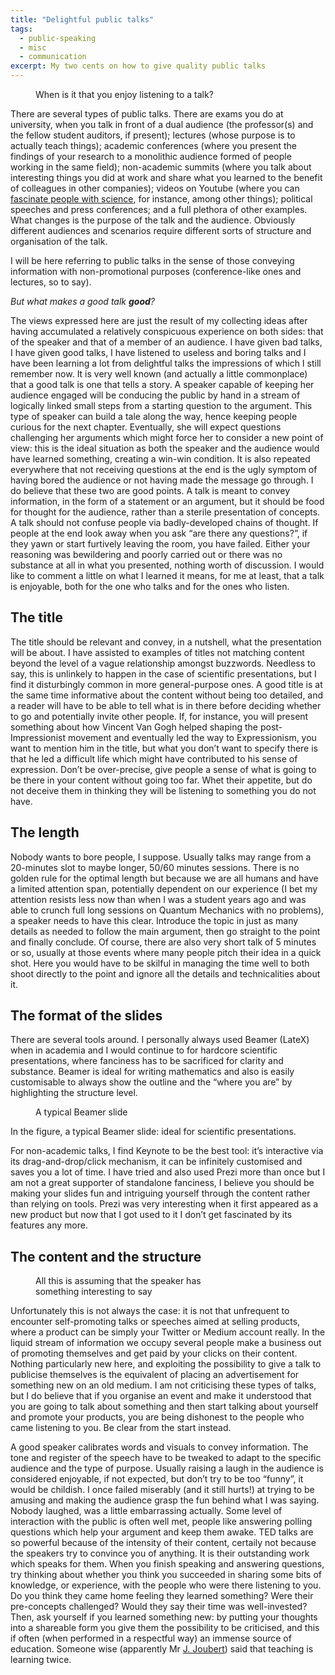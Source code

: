 ```yaml
---
title: "Delightful public talks"
tags:
  - public-speaking
  - misc
  - communication
excerpt: My two cents on how to give quality public talks
---
```


<figure style="width: 450px" class="align-left">
  <img src="{{ site.url }}{{site.posts_images_path}}publictalks1.jpeg" alt="">
  <figcaption>When is it that you enjoy listening to a talk?</figcaption>
</figure>

There are several types of public talks. There are exams you do at university, when you talk in front of a dual audience (the professor(s) and the fellow student auditors, if present); lectures (whose purpose is to actually teach things); academic conferences (where you present the findings of your research to a monolithic audience formed of people working in the same field); non-academic summits (where you talk about interesting things you did at work and share what you learned to the benefit of colleagues in other companies); videos on Youtube (where you can [fascinate people with science](https://www.youtube.com/user/physicswoman), for instance, among other things); political speeches and press conferences; and a full plethora of other examples. What changes is the purpose of the talk and the audience. Obviously different audiences and scenarios require different sorts of structure and organisation of the talk.

I will be here referring to public talks in the sense of those conveying information with non-promotional purposes (conference-like ones and lectures, so to say).

*But what makes a good talk **good**?*

The views expressed here are just the result of my collecting ideas after having accumulated a relatively conspicuous experience on both sides: that of the speaker and that of a member of an audience. I have given bad talks, I have given good talks, I have listened to useless and boring talks and I have been learning a lot from delightful talks the impressions of which I still remember now.
It is very well known (and actually a little commonplace) that a good talk is one that tells a story. A speaker capable of keeping her audience engaged will be conducing the public by hand in a stream of logically linked small steps from a starting question to the argument. This type of speaker can build a tale along the way, hence keeping people curious for the next chapter. Eventually, she will expect questions challenging her arguments which might force her to consider a new point of view: this is the ideal situation as both the speaker and the audience would have learned something, creating a win-win condition. It is also repeated everywhere that not receiving questions at the end is the ugly symptom of having bored the audience or not having made the message go through.
I do believe that these two are good points. A talk is meant to convey information, in the form of a statement or an argument, but it should be food for thought for the audience, rather than a sterile presentation of concepts. A talk should not confuse people via badly-developed chains of thought. If people at the end look away when you ask “are there any questions?”, if they yawn or start furtively leaving the room, you have failed. Either your reasoning was bewildering and poorly carried out or there was no substance at all in what you presented, nothing worth of discussion.
I would like to comment a little on what I learned it means, for me at least, that a talk is enjoyable, both for the one who talks and for the ones who listen.

## The title

The title should be relevant and convey, in a nutshell, what the presentation will be about. I have assisted to examples of titles not matching content beyond the level of a vague relationship amongst buzzwords. Needless to say, this is unlinkely to happen in the case of scientific presentations, but I find it disturbingly common in more general-purpose ones. A good title is at the same time informative about the content without being too detailed, and a reader will have to be able to tell what is in there before deciding whether to go and potentially invite other people.
If, for instance, you will present something about how Vincent Van Gogh helped shaping the post-Impressionist movement and eventually led the way to Expressionism, you want to mention him in the title, but what you don’t want to specify there is that he led a difficult life which might have contributed to his sense of expression. Don’t be over-precise, give people a sense of what is going to be there in your content without going too far. Whet their appetite, but do not deceive them in thinking they will be listening to something you do not have.

## The length

Nobody wants to bore people, I suppose. Usually talks may range from a 20-minutes slot to maybe longer, 50/60 minutes sessions. There is no golden rule for the optimal length but because we are all humans and have a limited attention span, potentially dependent on our experience (I bet my attention resists less now than when I was a student years ago and was able to crunch full long sessions on Quantum Mechanics with no problems), a speaker needs to have this clear. Introduce the topic in just as many details as needed to follow the main argument, then go straight to the point and finally conclude.
Of course, there are also very short talk of 5 minutes or so, usually at those events where many people pitch their idea in a quick shot. Here you would have to be skilful in managing the time well to both shoot directly to the point and ignore all the details and technicalities about it.

## The format of the slides

There are several tools around. I personally always used Beamer (LateX) when in academia and I would continue to for hardcore scientific presentations, where fanciness has to be sacrificed for clarity and substance. Beamer is ideal for writing mathematics and also is easily customisable to always show the outline and the “where you are” by highlighting the structure level.

<figure style="width: 400px" class="align-right">
  <img src="{{ site.url }}{{site.posts_images_path}}beamer.png" alt="">
  <figcaption>A typical Beamer slide</figcaption>
</figure>

In the figure, a typical Beamer slide: ideal for scientific presentations.

For non-academic talks, I find Keynote to be the best tool: it’s interactive via its drag-and-drop/click mechanism, it can be infinitely customised and saves you a lot of time.
I have tried and also used Prezi more than once but I am not a great supporter of standalone fanciness, I believe you should be making your slides fun and intriguing yourself through the content rather than relying on tools. Prezi was very interesting when it first appeared as a new product but now that I got used to it I don’t get fascinated by its features any more.

## The content and the structure

<figure style="width: 300px" class="align-left">
  <img src="{{ site.url }}{{site.posts_images_path}}alice.png" alt="">
  <figcaption>All this is assuming that the speaker has something interesting to say</figcaption>
</figure>

Unfortunately this is not always the case: it is not that unfrequent to encounter self-promoting talks or speeches aimed at selling products, where a product can be simply your Twitter or Medium account really. In the liquid stream of information we occupy several people make a business out of promoting themselves and get paid by your clicks on their content. Nothing particularly new here, and exploiting the possibility to give a talk to publicise themselves is the equivalent of placing an advertisement for something new on an old medium. I am not criticising these types of talks, but I do believe that if you organise an event and make it understood that you are going to talk about something and then start talking about yourself and promote your products, you are being dishonest to the people who came listening to you. Be clear from the start instead.

A good speaker calibrates words and visuals to convey information. The tone and register of the speech have to be tweaked to adapt to the specific audience and the type of purpose. Usually raising a laugh in the audience is considered enjoyable, if not expected, but don’t try to be too “funny”, it would be childish. I once failed miserably (and it still hurts!) at trying to be amusing and making the audience grasp the fun behind what I was saying. Nobody laughed, was a little embarrassing actually.
Some level of interaction with the public is often well met, people like answering polling questions which help your argument and keep them awake.
TED talks are so powerful because of the intensity of their content, certaily not because the speakers try to convince you of anything. It is their outstanding work which speaks for them.
When you finish speaking and answering questions, try thinking about whether you think you succeeded in sharing some bits of knowledge, or experience, with the people who were there listening to you. Do you think they came home feeling they learned something? Were their pre-concepts challenged? Would they say their time was well-invested?
Then, ask yourself if you learned something new: by putting your thoughts into a shareable form you give them the possibility to be criticised, and this if often (when performed in a respectful way) an immense source of education. Someone wise (apparently Mr [J. Joubert](https://en.wikipedia.org/wiki/Joseph_Joubert)) said that teaching is learning twice.
